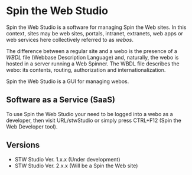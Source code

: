 # Spin the Web Studio

Spin the Web Studio is a software for managing Spin the Web sites. In this context, sites may be web sites, portals, intranet, extranets, web apps or web services here collectively referred to as _webos_.

The difference between a regular site and a webo is the presence of a *WBDL* file (Webbase Description Language) and, naturally, the webo is hosted in a server running a Web Spinner. The WBDL file describes the webo: its contents, routing, authorization and internationalization.

Spin the Web Studio is a GUI for managing webos.

## Software as a Service (SaaS)
To use Spin the Web Studio your need to be logged into a webo as a developer, then visit URL/stwStudio or simply press CTRL+F12 (Spin the Web Developer tool).

## Versions
* STW Studio Ver. 1.x.x (Under development)
* STW Studio Ver. 2.x.x (Will be a Spin the Web site)